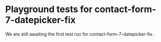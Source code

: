 # Playground tests for contact-form-7-datepicker-fix
We are still awaiting the first test run for contact-form-7-datepicker-fix.
